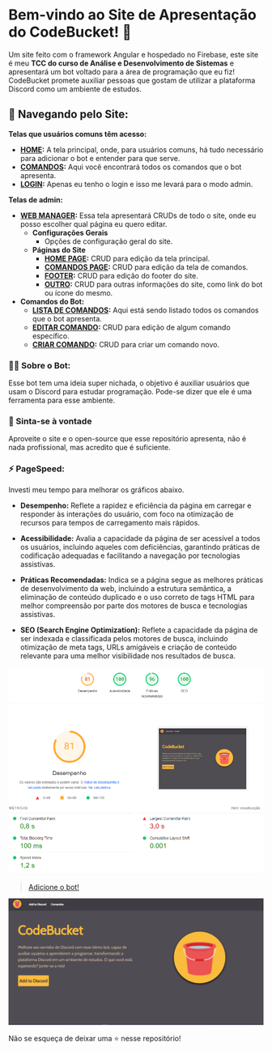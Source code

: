 # Bem-vindo ao Site de Apresentação do CodeBucket! 🤖

Um site feito com o framework Angular e hospedado no Firebase, este site é meu **TCC do curso de Análise e Desenvolvimento de Sistemas** e apresentará um bot voltado para a área de programação que eu fiz! CodeBucket promete auxiliar pessoas que gostam de utilizar a plataforma Discord como um ambiente de estudos.

## 📂 Navegando pelo Site:

**Telas que usuários comuns têm acesso:**
- **[HOME](https://codebucketweb.web.app):** A tela principal, onde, para usuários comuns, há tudo necessário para adicionar o bot e entender para que serve.
- **[COMANDOS](https://codebucketweb.web.app/comandos):** Aqui você encontrará todos os comandos que o bot apresenta.
- **[LOGIN](#login):** Apenas eu tenho o login e isso me levará para o modo admin.

**Telas de admin:**
- **[WEB MANAGER](#web-manager):** Essa tela apresentará CRUDs de todo o site, onde eu posso escolher qual página eu quero editar.
  - **Configurações Gerais**
    - Opções de configuração geral do site.
  - **Páginas do Site**
    - **[HOME PAGE](#home-page):** CRUD para edição da tela principal.
    - **[COMANDOS PAGE](#comandos-page):** CRUD para edição da tela de comandos.
    - **[FOOTER](#footer):** CRUD para edição do footer do site.
    - **[OUTRO](#outro):** CRUD para outras informações do site, como link do bot ou ícone do mesmo.
- **Comandos do Bot:**
  - **[LISTA DE COMANDOS](#lista-de-comandos):** Aqui está sendo listado todos os comandos que o bot apresenta.
  - **[EDITAR COMANDO](#editar-comando):** CRUD para edição de algum comando específico.
  - **[CRIAR COMANDO](#criar-comando):** CRUD para criar um comando novo.


### 👨‍💻 Sobre o Bot:

Esse bot tem uma ideia super nichada, o objetivo é auxiliar usuários que usam o Discord para estudar programação. Pode-se dizer que ele é uma ferramenta para esse ambiente.

### 🎉 Sinta-se à vontade

Aproveite o site e o open-source que esse repositório apresenta, não é nada profissional, mas acredito que é suficiente.

### ⚡ PageSpeed: 

Investi meu tempo para melhorar os gráficos abaixo.

- **Desempenho:** Reflete a rapidez e eficiência da página em carregar e responder às interações do usuário, com foco na otimização de recursos para tempos de carregamento mais rápidos.
  
- **Acessibilidade:** Avalia a capacidade da página de ser acessível a todos os usuários, incluindo aqueles com deficiências, garantindo práticas de codificação adequadas e facilitando a navegação por tecnologias assistivas.

- **Práticas Recomendadas:** Indica se a página segue as melhores práticas de desenvolvimento da web, incluindo a estrutura semântica, a eliminação de conteúdo duplicado e o uso correto de tags HTML para melhor compreensão por parte dos motores de busca e tecnologias assistivas.

- **SEO (Search Engine Optimization):** Reflete a capacidade da página de ser indexada e classificada pelos motores de busca, incluindo otimização de meta tags, URLs amigáveis e criação de conteúdo relevante para uma melhor visibilidade nos resultados de busca.

![PageSpeed](./src/assets/images/pagespeed.png)

> [Adicione o bot!](https://codebucketweb.web.app)

![CodeBucket](./src/assets/images/codebucket.png)

Não se esqueça de deixar uma ⭐ nesse repositório!
